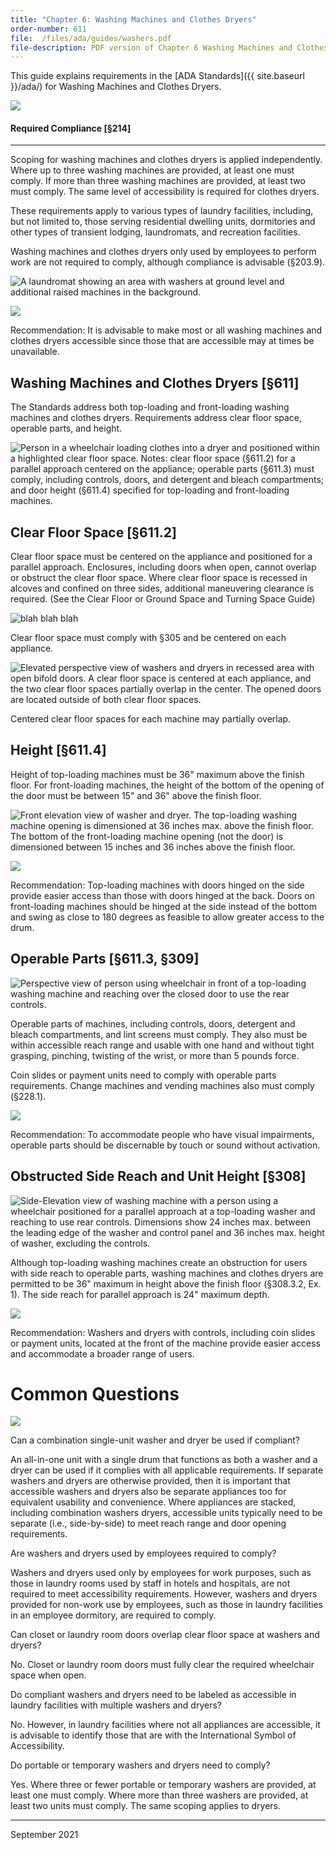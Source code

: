 ```yaml
---
title: "Chapter 6: Washing Machines and Clothes Dryers"
order-number: 611
file:  /files/ada/guides/washers.pdf
file-description: PDF version of Chapter 6 Washing Machines and Clothes Dryers Guide
---
```


This guide explains requirements in the [ADA Standards]({{ site.baseurl }}/ada/) for Washing Machines and Clothes Dryers. 

![](file:///C:/Users/bailey/Downloads/Chapter_6_-_ADA_-_Washers_and_Dryers0921-web-resources/image/1.png)

#### Required Compliance [§214]
--------------------------

Scoping for washing machines and clothes dryers is applied independently. Where up to three washing machines are provided, at least one must comply. If more than three washing machines are provided, at least two must comply. The same level of accessibility is required for clothes dryers.

These requirements apply to various types of laundry facilities, including, but not limited to, those serving residential dwelling units, dormitories and other types of transient lodging, laundromats, and recreation facilities.

Washing machines and clothes dryers only used by employees to perform work are not required to comply, although compliance is advisable (§203.9).

![A laundromat showing an area with washers at ground level and additional raised machines in the background. ](file:///C:/Users/bailey/Downloads/Chapter_6_-_ADA_-_Washers_and_Dryers0921-web-resources/image/laudromat.png)

![](file:///C:/Users/bailey/Downloads/Chapter_6_-_ADA_-_Washers_and_Dryers0921-web-resources/image/MathCompass.png)

Recommendation: It is advisable to make most or all washing machines and clothes dryers accessible since those that are accessible may at times be unavailable.

Washing Machines and Clothes Dryers [§611]
------------------------------------------

The Standards address both top-loading and front-loading washing machines and clothes dryers. Requirements address clear floor space, operable parts, and height.

![Person in a wheelchair loading clothes into a dryer and positioned within a highlighted clear floor space. Notes: clear floor space (§611.2) for a parallel approach centered on the appliance; operable parts (§611.3) must comply, including controls, doors, and detergent and bleach compartments; and door height (§611.4) specified for top-loading and front-loading machines. ](file:///C:/Users/bailey/Downloads/Chapter_6_-_ADA_-_Washers_and_Dryers0921-web-resources/image/2.jpg)

Clear Floor Space [§611.2]
--------------------------

Clear floor space must be centered on the appliance and positioned for a parallel approach. Enclosures, including doors when open, cannot overlap or obstruct the clear floor space. Where clear floor space is recessed in alcoves and confined on three sides, additional maneuvering clearance is required. (See the Clear Floor or Ground Space and Turning Space Guide)

![blah blah blah](file:///C:/Users/bailey/Downloads/Chapter_6_-_ADA_-_Washers_and_Dryers0921-web-resources/image/3.png)

Clear floor space must comply with §305 and be centered on each appliance.

![Elevated perspective view of washers and dryers in recessed area with open bifold doors.  A clear floor space is centered at each appliance, and the two clear floor spaces partially overlap in the center. The opened doors are located outside of both clear floor spaces. ](file:///C:/Users/bailey/Downloads/Chapter_6_-_ADA_-_Washers_and_Dryers0921-web-resources/image/overlapping_cfs.jpg)

Centered clear floor spaces for each machine may partially overlap.

Height [§611.4]
---------------

Height of top-loading machines must be 36" maximum above the finish floor. For front-loading machines, the height of the bottom of the opening of the door must be between 15" and 36" above the finish floor.

![Front elevation view of washer and dryer.  The top-loading washing machine opening is dimensioned at 36 inches max. above the finish floor.  The bottom of the front-loading machine opening (not the door) is dimensioned between 15 inches and 36 inches above the finish floor. ](file:///C:/Users/bailey/Downloads/Chapter_6_-_ADA_-_Washers_and_Dryers0921-web-resources/image/4.jpg)

![](file:///C:/Users/bailey/Downloads/Chapter_6_-_ADA_-_Washers_and_Dryers0921-web-resources/image/MathCompass.png)

Recommendation: Top-loading machines with doors hinged on the side provide easier access than those with doors hinged at the back. Doors on front-loading machines should be hinged at the side instead of the bottom and swing as close to 180 degrees as feasible to allow greater access to the drum.

Operable Parts [§611.3, §309]
-----------------------------

![Perspective view of person using wheelchair in front of a top-loading washing machine and reaching over the closed door to use the rear controls. ](file:///C:/Users/bailey/Downloads/Chapter_6_-_ADA_-_Washers_and_Dryers0921-web-resources/image/washer_controls.png)

Operable parts of machines, including controls, doors, detergent and bleach compartments, and lint screens must comply. They also must be within accessible reach range and usable with one hand and without tight grasping, pinching, twisting of the wrist, or more than 5 pounds force.

Coin slides or payment units need to comply with operable parts requirements. Change machines and vending machines also must comply (§228.1).

![](file:///C:/Users/bailey/Downloads/Chapter_6_-_ADA_-_Washers_and_Dryers0921-web-resources/image/MathCompass.png)

Recommendation: To accommodate people who have visual impairments, operable parts should be discernable by touch or sound without activation.

Obstructed Side Reach and Unit Height [§308]
--------------------------------------------

![Side-Elevation view of washing machine with a person using a wheelchair positioned for a parallel approach at a top-loading washer and reaching to use rear controls.  Dimensions show 24 inches max. between the leading edge of the washer and control panel and 36 inches max. height of washer, excluding the controls. ](file:///C:/Users/bailey/Downloads/Chapter_6_-_ADA_-_Washers_and_Dryers0921-web-resources/image/5.jpg)

Although top-loading washing machines create an obstruction for users with side reach to operable parts, washing machines and clothes dryers are permitted to be 36" maximum in height above the finish floor (§308.3.2, Ex. 1). The side reach for parallel approach is 24" maximum depth.

![](file:///C:/Users/bailey/Downloads/Chapter_6_-_ADA_-_Washers_and_Dryers0921-web-resources/image/MathCompass.png)

Recommendation: Washers and dryers with controls, including coin slides or payment units, located at the front of the machine provide easier access and accommodate a broader range of users.

Common Questions
================

![](file:///C:/Users/bailey/Downloads/Chapter_6_-_ADA_-_Washers_and_Dryers0921-web-resources/image/QuestionMark.png)

Can a combination single-unit washer and dryer be used if compliant?

An all-in-one unit with a single drum that functions as both a washer and a dryer can be used if it complies with all applicable requirements. If separate washers and dryers are otherwise provided, then it is important that accessible washers and dryers also be separate appliances too for equivalent usability and convenience. Where appliances are stacked, including combination washers dryers, accessible units typically need to be separate (i.e., side-by-side) to meet reach range and door opening requirements.

Are washers and dryers used by employees required to comply?

Washers and dryers used only by employees for work purposes, such as those in laundry rooms used by staff in hotels and hospitals, are not required to meet accessibility requirements. However, washers and dryers provided for non-work use by employees, such as those in laundry facilities in an employee dormitory, are required to comply.

Can closet or laundry room doors overlap clear floor space at washers and dryers?

No. Closet or laundry room doors must fully clear the required wheelchair space when open.

Do compliant washers and dryers need to be labeled as accessible in laundry facilities with multiple washers and dryers?

No. However, in laundry facilities where not all appliances are accessible, it is advisable to identify those that are with the International Symbol of Accessibility.

Do portable or temporary washers and dryers need to comply?

Yes. Where three or fewer portable or temporary washers are provided, at least one must comply. Where more than three washers are provided, at least two units must comply. The same scoping applies to dryers.


----

September 2021
